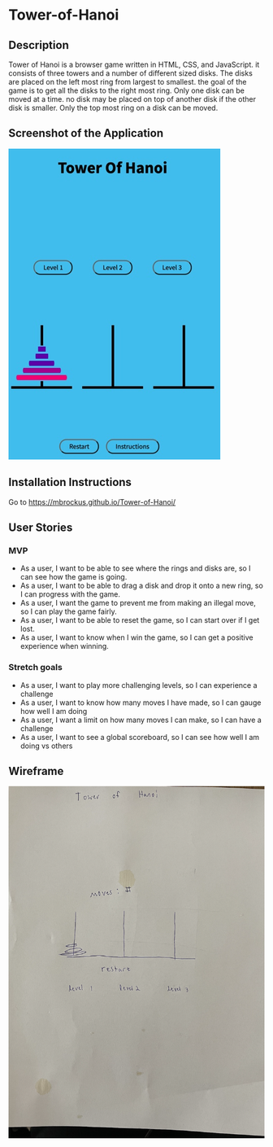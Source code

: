 # Tower-of-Hanoi

##  Description

Tower of Hanoi is a browser game written in HTML, CSS, and JavaScript. it consists of three towers and a number of different sized disks. The disks are placed on the left most ring from largest to smallest. the goal of the game is to get all the disks to the right most ring. Only one disk can be moved at a time. no disk may be placed on top of another disk if the other disk is smaller. Only the top most ring on a disk can be moved.

## Screenshot of the Application

![Tower of Hanoi Screenshot](./assets/Application_Screenshot.jpg)

## Installation Instructions

Go to https://mbrockus.github.io/Tower-of-Hanoi/

##  User Stories

### MVP
- As a user, I want to be able to see where the rings and disks are, so I can see how the game is going.
- As a user, I want to be able to drag a disk and drop it onto a new ring, so I can progress with the game.
- As a user, I want the game to prevent me from making an illegal move, so I can play the game fairly.
- As a user, I want to be able to reset the game, so I can start over if I get lost.
- As a user, I want to know when I win the game, so I can get a positive experience when winning.

### Stretch goals
- As a user, I want to play more challenging levels, so I can experience a challenge
- As a user, I want to know how many moves I have made, so I can gauge how well I am doing
- As a user, I want a limit on how many moves I can make, so I can have a challenge
- As a user, I want to see a global scoreboard, so I can see how well I am doing vs others

##  Wireframe

![Tower of Hanoi Wireframe](./assets/Proj1Wireframe.png)
